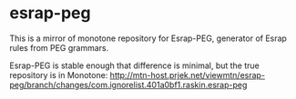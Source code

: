 esrap-peg
=========

This is a mirror of monotone repository for Esrap-PEG, generator of Esrap rules from PEG grammars.

Esrap-PEG is stable enough that difference is minimal, but the true repository is in Monotone: http://mtn-host.prjek.net/viewmtn/esrap-peg/branch/changes/com.ignorelist.401a0bf1.raskin.esrap-peg
